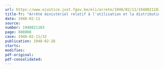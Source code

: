 ```yaml
---
url: https://www.ejustice.just.fgov.be/eli/arrete/1948/02/11/1948021103/justel
title-fr: "Arrêté ministériel relatif à l'utilisation et la distribution du benzol"
date: 1948-02-11
source:
number: 1948021103
page: 888888
case: 1948-02-11/32
publication: 1948-02-26
starts:
modifies:
pdf-original:
pdf-consolidated:
---
```



